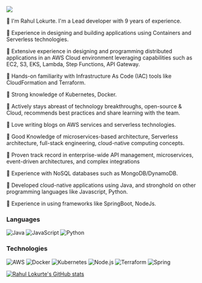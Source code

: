![](https://komarev.com/ghpvc/?username=rahulmlokurte&color=brightgreen&style=flat-square)

    
🔑 I'm Rahul Lokurte. I'm a Lead developer with 9 years of experience.
    
🔑 Experience in designing and building applications using Containers and Serverless technologies.

🔑 Extensive experience in designing and programming distributed applications in an AWS Cloud environment leveraging capabilities such as EC2, S3, EKS, Lambda, Step Functions,     API Gateway.

🔑 Hands-on familiarity with Infrastructure As Code (IAC) tools like CloudFormation and Terraform.

🔑 Strong knowledge of Kubernetes, Docker.

🔑 Actively stays abreast of technology breakthroughs, open-source & Cloud, recommends best practices and share learning with the team.

🔑 Love writing blogs on AWS services and serverless technologies. 

🔑 Good Knowledge of microservices-based architecture, Serverless architecture, full-stack engineering, cloud-native computing concepts.

🔑 Proven track record in enterprise-wide API management, microservices, event-driven architectures, and complex integrations

🔑 Experience with NoSQL databases such as MongoDB/DynamoDB.

🔑  Developed cloud-native applications using Java, and stronghold on other programming languages like Javascript, Python.

🔑 Experience in using frameworks like SpringBoot, NodeJs.
  </samp>
</p>

### Languages

![Java](https://img.shields.io/badge/-Java-000?&logo=Java&logoColor=007396)
![JavaScript](https://img.shields.io/badge/-JavaScript-000?&logo=JavaScript)
![Python](https://img.shields.io/badge/-Python-000?&logo=python&logoColor=007396)

### Technologies

![AWS](https://img.shields.io/badge/-AWS-000?&logo=Amazon-AWS&logoColor=F90)
![Docker](https://img.shields.io/badge/-Docker-000?&logo=Docker)
![Kubernetes](https://img.shields.io/badge/-Kubernetes-000?&logo=Kubernetes)
![Node.js](https://img.shields.io/badge/-Node.js-000?&logo=node.js)
![Terraform](https://img.shields.io/badge/-Terraform-000?&logo=Terraform&logoColor=blue)
![Spring](https://img.shields.io/badge/-Spring-000?&logo=Spring)

[![Rahul Lokurte's GitHub stats](https://github-readme-stats.vercel.app/api?username=rahulmlokurte&hide=stars)](https://github.com/anuraghazra/github-readme-stats)
